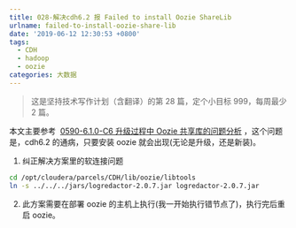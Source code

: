 ```yaml
---
title: 028-解决cdh6.2 报 Failed to install Oozie ShareLib
urlname: failed-to-install-oozie-share-lib
date: '2019-06-12 12:30:53 +0800'
tags:
  - CDH
  - hadoop
  - oozie
categories: 大数据
---
```


> 这是坚持技术写作计划（含翻译）的第 28 篇，定个小目标 999，每周最少 2 篇。

本文主要参考  [0590-6.1.0-C6 升级过程中 Oozie 共享库的问题分析](https://cloud.tencent.com/developer/article/1419295) ，这个问题是，cdh6.2 的通病，只要安装 oozie 就会出现(无论是升级，还是新装)。

1. 纠正解决方案里的软连接问题

```bash
cd /opt/cloudera/parcels/CDH/lib/oozie/libtools
ln -s ../../../jars/logredactor-2.0.7.jar logredactor-2.0.7.jar
```

2. 此方案需要在部署 oozie 的主机上执行(我一开始执行错节点了)，执行完后重启 oozie。
